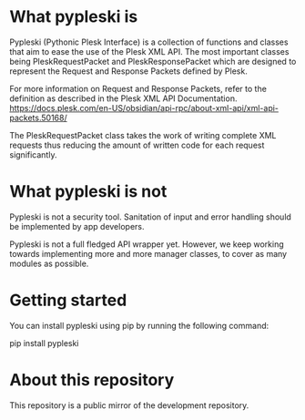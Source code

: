 # What pypleski is

Pypleski (Pythonic Plesk Interface) is a collection of functions and classes that aim to ease the use of the Plesk XML API. The most important classes being PleskRequestPacket and PleskResponsePacket which are designed to represent the Request and Response Packets defined by Plesk.

For more information on Request and Response Packets, refer to the definition as described in the Plesk XML API Documentation.
https://docs.plesk.com/en-US/obsidian/api-rpc/about-xml-api/xml-api-packets.50168/

The PleskRequestPacket class takes the work of writing complete XML requests thus reducing the amount of written code for each request significantly.


# What pypleski is not
Pypleski is not a security tool. Sanitation of input and error handling should be implemented by app developers. 

Pypleski is not a full fledged API wrapper yet. However, we keep working towards implementing more and more manager classes, to cover as many modules as possible.

# Getting started 
You can install pypleski using pip by running the following command:

pip install pypleski

# About this repository 

This repository is a public mirror of the development repository.


